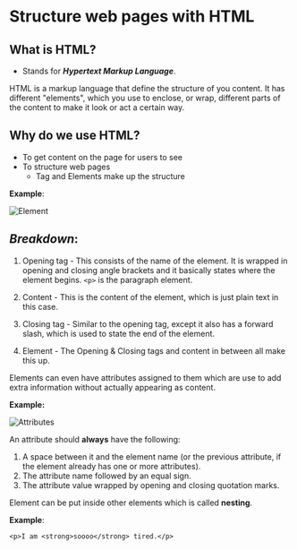 
# **Structure web pages with HTML**

## What is HTML?

- Stands for ***Hypertext Markup Language***.

HTML is a markup language that define the structure of you content. It has different "elements", which you use to enclose, or wrap, different parts of the content to make it look or act a certain way.

## Why do we use HTML?

- To get content on the page for users to see
- To structure web pages
  - Tag and Elements make up the structure

**Example**:

![Element](https://developer.mozilla.org/en-US/docs/Learn/Getting_started_with_the_web/HTML_basics/grumpy-cat-small.png)

## *Breakdown*:

1. Opening tag - This consists of the name of the element. It is wrapped in opening and closing angle brackets and it basically states where the element begins. `<p>` is the paragraph element.

2. Content - This is the content of the element, which is just plain text in this case.

3. Closing tag - Similar to the opening tag, except it also has a forward slash, which is used to state the end of the element.

4. Element - The Opening & Closing tags and content in between all make this up.

Elements can even have attributes assigned to them which are use to add extra information without actually appearing as content.

**Example:**

![Attributes](https://developer.mozilla.org/en-US/docs/Learn/Getting_started_with_the_web/HTML_basics/grumpy-cat-attribute-small.png)

An attribute should **always** have the following:

  1. A space between it and the element name (or the previous attribute, if the element already has one or more attributes).
  2. The attribute name followed by an equal sign.
  3. The attribute value wrapped by opening and closing quotation marks.

Element can be put inside other elements which is called **nesting**.

**Example**:
```
<p>I am <strong>soooo</strong> tired.</p>
``` 
